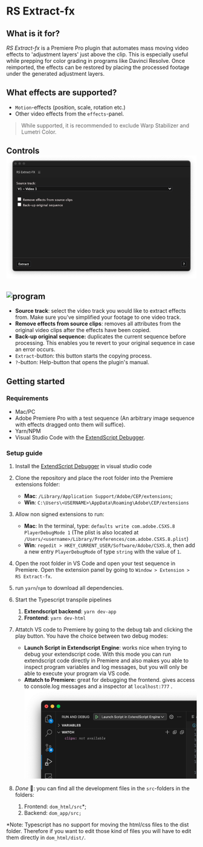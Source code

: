 # RS Extract-fx



## What is it for?
*RS Extract-fx* is a Premiere Pro plugin that automates mass moving video effects to 'adjustment layers' just above the clip. This is especially useful while prepping for color grading in programs like Davinci Resolve. Once reimported, the effects can be restored by placing the processed footage under the generated adjustment layers. 

## What effects are supported?
- `Motion`-effects (position, scale, rotation etc.)
- Other video effects from the `effects`-panel.

> While supported, it is recommended to exclude Warp Stabilizer and Lumetri Color.

## Controls![program](payloads/program.png)

## ![program](./static/program.png)

- **Source track**: select the video track you would like to extract effects from. Make sure you've simplified your footage to one video track.
- **Remove effects from source clips**: removes all attributes from the original video clips after the effects have been copied.
- **Back-up original sequence:** duplicates the current sequence before processing. This enables you te revert to your original sequence in case an error occurs.
- `Extract`-button: this button starts the copying process.
- `?`-button: Help-button that opens the plugin's manual. 

## Getting started
### Requirements
- Mac/PC 
- Adobe Premiere Pro with a test sequence (An arbitrary image sequence with effects dragged onto them will suffice).
- Yarn/NPM
- Visual Studio Code with the [ExtendScript Debugger](https://marketplace.visualstudio.com/items?itemName=Adobe.extendscript-debug).

### Setup guide
1. Install the [ExtendScript Debugger](https://marketplace.visualstudio.com/items?itemName=Adobe.extendscript-debug) in visual studio code
2. Clone the repository and place the root folder into the Premiere extensions folder:
    - **Mac**: `/Library/Application Support/Adobe/CEP/extensions`;
    - **Win**: `C:\Users\<USERNAME>\AppData\Roaming\Adobe\CEP/extensions`
3. Allow non signed extensions to run:
    - **Mac**: In the terminal, type: `defaults write com.adobe.CSXS.8 PlayerDebugMode 1` 
      (The plist is also located at `/Users/<username>/Library/Preferences/com.adobe.CSXS.8.plist`)
    - **Win**: `regedit > HKEY_CURRENT_USER/Software/Adobe/CSXS.8`, then add a new entry `PlayerDebugMode` of type `string` with the value of `1`.
4. Open the root folder in VS Code and open your test sequence in Premiere. Open the extension panel by going to `Window > Extension > RS Extract-fx`.
5. run `yarn`/`npm` to download all dependencies.
6. Start the Typescript transpile pipelines
    1. **Extendscript backend**: `yarn dev-app`
    2. **Frontend**: `yarn dev-html`

7. Attatch VS code to Premiere by going to the debug tab and clicking the play button. You have the choice between two debug modes:
    - **Launch Script in Extendscript Engine**: works nice when trying to debug your extendscript code. With this mode you can run extendscript code directly in Premiere and also makes you able to inspect program variables and log messages, but you will only be able to execute your program via VS code.
    - **Attatch to Premiere:** great for debugging the frontend. gives access to console.log messages and a inspector at `localhost:777` .
      ![vs-code-screenshot](payloads/vs-code-screenshot.png)
8. *Done* 🎉: you can find all the development files in the `src`-folders in the folders:
    1. Frontend: `dom_html/src`*;
    2. Backend: `dom_app/src;`


*Note: Typescript has no support for moving the html/css files to the dist folder. Therefore if you want to edit those kind of files you will have to edit them directly in `dom_html/dist/`. 
